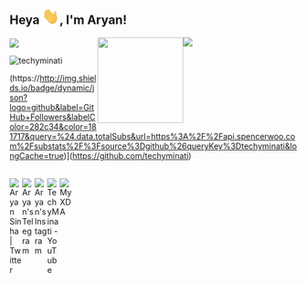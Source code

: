 <h2>Heya <img src="https://raw.githubusercontent.com/ABSphreak/ABSphreak/master/gifs/Hi.gif" width="30px">, I'm Aryan!</h2>

<img align='right' src='https://user-images.githubusercontent.com/5713670/87202985-820dcb80-c2b6-11ea-9f56-7ec461c497c3.gif' width='200"'>
<img align="center" src="https://github-readme-stats.vercel.app/api?username=techyminati&&show_icons=true&&theme=tokyonight" />
<img src="https://raw.githubusercontent.com/ProjectSakura/ProjectSakura.github.io/master/loading.gif" width="150px" height="150px" align="right">
<p align="left"> <img src="https://komarev.com/ghpvc/?username=techyminati&style=flat-square" alt="techyminati" /> </p>

(https://http://img.shields.io/badge/dynamic/json?logo=github&label=GitHub+Followers&labelColor=282c34&color=181717&query=%24.data.totalSubs&url=https%3A%2F%2Fapi.spencerwoo.com%2Fsubstats%2F%3Fsource%3Dgithub%26queryKey%3Dtechyminati&longCache=true)](https://github.com/techyminati)

<br/>

<a href="https://twitter.com/sinhaaryan0310">
  <img align="left" alt="Aryan Sinha | Twitter " width="22px" src="https://cdn.jsdelivr.net/npm/simple-icons@v3/icons/twitter.svg" />
</a>
<a href="https://t.me/techyminati">
  <img align="left" alt="Aryan's Telegram" width="22px" src="https://cdn.jsdelivr.net/npm/simple-icons@v3/icons/telegram.svg" />
</a>
<a href="https://www.instagram.com/sinha.aryan03/">
  <img align="left" alt="Aryan's Instagram" width="22px" src="https://cdn.jsdelivr.net/npm/simple-icons@v3/icons/instagram.svg" />
</a>
<a href="https://www.youtube.com/user/sinhaaryan03/">
  <img align="left" alt="TechyMinati - YouTube" width="22px" src="https://cdn.jsdelivr.net/npm/simple-icons@v3/icons/youtube.svg" />
</a>  
  <a href="https://forum.xda-developers.com/member.php?u=8245761/">
  <img align="left" alt="My XDA" width="22px" src="https://cdn.jsdelivr.net/npm/simple-icons@3.3.0/icons/xdadevelopers.svg" />
</a>

<br />
